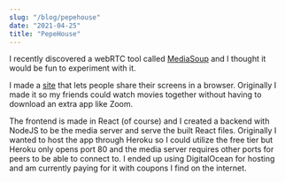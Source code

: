 ```yaml
---
slug: "/blog/pepehouse"
date: "2021-04-25"
title: "PepeHouse"
---
```


I recently discovered a webRTC tool called <a href="https://mediasoup.org/" target="_blank" rel="noopener noreferrer">MediaSoup</a> and I thought it would be fun to experiment with it.

I made a <a href="https://pepehouse.tv/" target="_blank" rel="noopener noreferrer">site</a> that lets people share their screens in a browser. Originally I made it so my friends could watch movies together without having to download an extra app like Zoom.

The frontend is made in React (of course) and I created a backend with NodeJS to be the media server and serve the built React files. Originally I wanted to host the app through Heroku so I could utilize the free tier but Heroku only opens port 80 and the media server requires other ports for peers to be able to connect to. I ended up using DigitalOcean for hosting and am currently paying for it with coupons I find on the internet.
